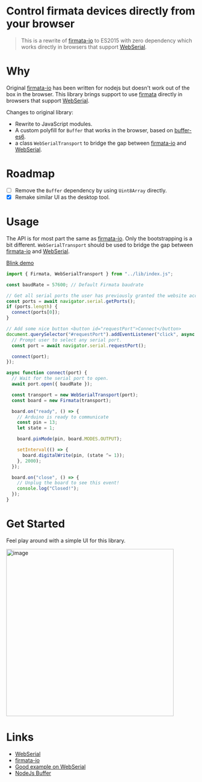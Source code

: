 Control firmata devices directly from your browser
===

> This is a rewrite of [firmata-io] to ES2015 with zero dependency which works directly in browsers that support [WebSerial].

# Why
Original [firmata-io] has been written for nodejs but doesn't work out of the box in the browser. This library brings support to use [firmata] directly in browsers that support [WebSerial].

Changes to original library:
- Rewrite to JavaScript modules.
- A custom polyfill for `Buffer` that works in the browser, based on [buffer-es6](https://github.com/calvinmetcalf/buffer-es6).
- a class `WebSerialTransport` to bridge the gap between [firmata-io] and [WebSerial].

# Roadmap
- [ ] Remove the `Buffer` dependency by using `Uint8Array` directly.
- [X] Remake similar UI as the desktop tool.

# Usage
The API is for most part the same as [firmata-io]. Only the bootstrapping is a bit different. `WebSerialTransport` should be used to bridge the gap between [firmata-io] and [WebSerial]. 

[Blink demo](https://yellow-digital.github.io/firmata-web/examples/index.html)

```js
import { Firmata, WebSerialTransport } from "../lib/index.js";

const baudRate = 57600; // Default Firmata baudrate

// Get all serial ports the user has previously granted the website access to.
const ports = await navigator.serial.getPorts();
if (ports.length) {
  connect(ports[0]);
}

// Add some nice button <button id="requestPort">Connect</button>
document.querySelector("#requestPort").addEventListener("click", async () => {
  // Prompt user to select any serial port.
  const port = await navigator.serial.requestPort();

  connect(port);
});

async function connect(port) {
  // Wait for the serial port to open.
  await port.open({ baudRate });

  const transport = new WebSerialTransport(port);
  const board = new Firmata(transport);

  board.on("ready", () => {
    // Arduino is ready to communicate
    const pin = 13;
    let state = 1;

    board.pinMode(pin, board.MODES.OUTPUT);

    setInterval(() => {
      board.digitalWrite(pin, (state ^= 1));
    }, 2000);
  });

  board.on("close", () => {
    // Unplug the board to see this event!
    console.log("Closed!");
  });
}
```

# Get Started
Feel play around with a simple UI for this library.

[<img width="445" alt="image" src="https://user-images.githubusercontent.com/1216650/201372823-0661d34c-6068-4168-bbe3-acf659ca581b.png">
](https://yellow-digital.github.io/firmata-web/examples/ui/index.html)


# Links
- [WebSerial]
- [firmata-io]
- [Good example on WebSerial]
- [NodeJs Buffer]

[WebSerial]: https://developer.mozilla.org/en-US/docs/Web/API/Web_Serial_API
[firmata]: http://firmata.org/wiki/Main_Page
[firmata-js]: https://github.com/firmata/firmata.js/tree/master/packages/firmata.js
[firmata-io]: https://github.com/firmata/firmata.js/tree/master/packages/firmata-io
[NodeJs Buffer]: https://nodejs.org/api/buffer.html
[Good example on WebSerial]: https://web.dev/serial/
